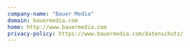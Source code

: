 ```yaml
---
company-name: "Bauer Media"
domain: bauermedia.com
home: http://www.bauermedia.com
privacy-policy: https://www.bauermedia.com/datenschutz/
---
```




